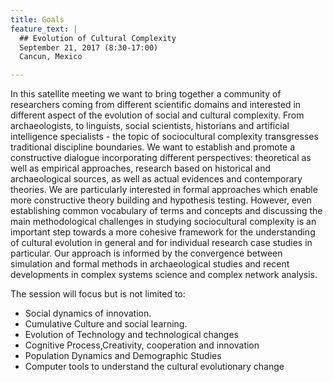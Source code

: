 ```yaml
---
title: Goals
feature_text: |
  ## Evolution of Cultural Complexity
  September 21, 2017 (8:30-17:00)
  Cancun, Mexico 

---
```


In this satellite meeting we want to bring together a community of
researchers coming from different scientific domains and interested in
different aspect of the evolution of social and cultural complexity.
From archaeologists, to linguists, social scientists, historians and
artificial intelligence specialists - the topic of sociocultural
complexity transgresses traditional discipline boundaries. We want to
establish and promote a constructive dialogue incorporating different
perspectives: theoretical as well as empirical approaches, research
based on historical and archaeological sources, as well as actual
evidences and contemporary theories. We are particularly interested in
formal approaches which enable more constructive theory building and
hypothesis testing. However, even establishing common vocabulary of
terms and concepts and discussing the main methodological challenges in
studying sociocultural complexity is an important step towards a more
cohesive framework for the understanding of cultural evolution in
general and for individual research case studies in particular. Our
approach is informed by the convergence between simulation and formal
methods in archaeological studies and recent developments in complex
systems science and complex network analysis.

The session will focus but is not limited to:
-   Social dynamics of innovation.
-   Cumulative Culture and social learning.
-   Evolution of Technology and technological changes
-   Cognitive Process,Creativity, cooperation and innovation
-   Population Dynamics and Demographic Studies
-   Computer tools to understand the cultural evolutionary change

<!---
### Submission

Submissions will be made by sending one A4 page abstract in PDF via Easychair.

The deadline for abstract submssion 

The contributions to this satellite will be evaluated by the scientific committee through a peer review process that will evaluate the scientific quality and the relevance to the goal of this workshop.

Notifications of accepted abstracts will be communicated by end of July 2017.


Registration

ALL the speakers and participants of this satellite have to register for CCS'15 here (early registration feeds applied up to June 30th).
--->
